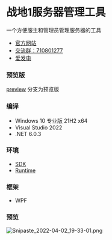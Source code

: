 # 战地1服务器管理工具

一个方便服主和管理员管理服务器的工具

* [官方网站](https://battlefield.vip/)  
* [交流群：710801277](https://jq.qq.com/?_wv=1027&amp;k=ajEymecs)  
* [爱发电](https://afdian.net/@crazyzhang)

### 预览版

[preview](https://github.com/CrazyZhang666/BF1.ServerAdminTools/tree/preview) 分支为预览版

### 编译

* Windows 10 专业版 21H2 x64
* Visual Studio 2022
* .NET 6.0.3

### 环境

* [SDK](https://dotnet.microsoft.com/zh-cn/download/dotnet/thank-you/sdk-6.0.201-windows-x64-installer)
* [Runtime](https://dotnet.microsoft.com/zh-cn/download/dotnet/thank-you/runtime-desktop-6.0.3-windows-x64-installer)

### 框架

* WPF

### 预览

![Snipaste_2022-04-02_19-33-01.png](https://ae04.alicdn.com/kf/H50d06947e8d742a5ba58152930bc1b94Y.png)

